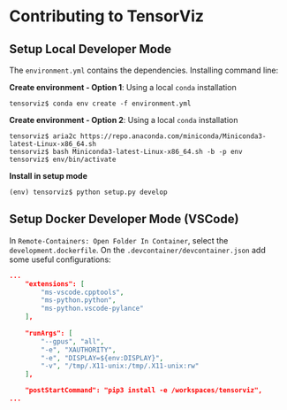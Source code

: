 # Contributing to TensorViz

## Setup Local Developer Mode

The `environment.yml` contains the dependencies. Installing command line:


**Create environment - Option 1**: Using a local `conda` installation

```
tensorviz$ conda env create -f environment.yml
```

**Create environment - Option 2**: Using a local `conda` installation

```shell
tensorviz$ aria2c https://repo.anaconda.com/miniconda/Miniconda3-latest-Linux-x86_64.sh
tensorviz$ bash Miniconda3-latest-Linux-x86_64.sh -b -p env
tensorviz$ env/bin/activate
```

**Install in setup mode**

```shell
(env) tensorviz$ python setup.py develop
```

## Setup Docker Developer Mode (VSCode)

In `Remote-Containers: Open Folder In Container`, select the `development.dockerfile`. 
On the `.devcontainer/devcontainer.json` add some useful configurations:

```json
...
	"extensions": [
		"ms-vscode.cpptools",
		"ms-python.python",
		"ms-python.vscode-pylance"
	],
	
	"runArgs": [
		"--gpus", "all",
		"-e", "XAUTHORITY",
		"-e", "DISPLAY=${env:DISPLAY}",
		"-v", "/tmp/.X11-unix:/tmp/.X11-unix:rw"
	],

	"postStartCommand": "pip3 install -e /workspaces/tensorviz",
...
```

